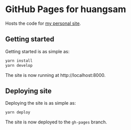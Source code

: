 # GitHub Pages for huangsam

Hosts the code for [my personal site](https://sambyte.net/).

## Getting started

Getting started is as simple as:

```bash
yarn install
yarn develop
```

The site is now running at http://localhost:8000.

## Deploying site

Deploying the site is as simple as:

```bash
yarn deploy
```

The site is now deployed to the `gh-pages` branch.
